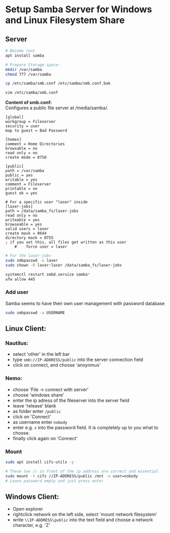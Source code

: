 # Setup Samba Server for Windows and Linux Filesystem Share

## Server
```bash
# Become root
apt install samba

# Prepare Storage space:
mkdir /var/samba
chmod 777 /var/samba

cp /etc/samba/smb.conf /etc/samba/smb.conf.bak

vim /etc/samba/smb.conf
```

**Content of smb.conf:** \
Configures a public file server at /media/samba/.
```
[global]
workgroup = Fileserver
security = user
map to guest = Bad Password

[homes]
comment = Home Directories
browsable = no
read only = no
create mode = 0750

[public]
path = /var/samba
public = yes
writable = yes
comment = Fileserver
printable = no
guest ok = yes

# For a specific user "laser" inside
[laser-jobs]
path = /data/samba_fs/laser-jobs 
read only = no
writeable = yes
browseable = yes
valid users = laser
create mask = 0644
directory mask = 0755
; if you set this, all files get written as this user
    #    force user = laser
```

```bash
# For the laser-jobs
sudo smbpasswd -a laser
sudo chown -R laser:laser /data/samba_fs/laser-jobs 

systemctl restart smbd.service samba*
ufw allow 445
```

### Add user

Samba seems to have their own user management with password database

```bash
sudo smbpasswd -a USERNAME
```

## Linux Client:
### Nautilus:
- select 'other' in the left bar
- type `smb://IP-ADDRESS/public` into the server connection field
- click on connect, and choose 'anoynmus'

### Nemo:
- choose 'File -> connect with server'
- choose 'windows share'
- enter the ip adress of the fileserver into the server field
- leave 'release' blank
- as folder enter `/public`
- click on 'Connect'
- as username enter `nobody`
- enter e.g. `x` into the password field. It is completely up to you what to choose.
- finally click again on 'Connect'

### Mount
```bash
sudo apt install cifs-utils -y

# These two // in front of the ip address are correct and essential
sudo mount -t cifs //IP-ADDRESS/public /mnt -o user=nobody
# Leave password empty and just press enter
```

## Windows Client:
- Open explorer
- rightclick network on the left side, select 'mount network filesystem'
- write `\\IP-ADDRESS\public` into the text field and choose a network character, e.g. 'Z'
